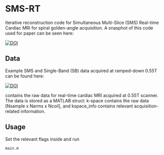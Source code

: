 # SMS-RT

Iterative reconstruction code for Simultaneous Multi-Slice (SMS) Real-time Cardiac MRI for spiral golden-angle acquisition. 
A snasphot of this code used for paper can be seen here: 

[![DOI](https://zenodo.org/badge/DOI/10.5281/zenodo.12727826.svg)](https://doi.org/10.5281/zenodo.12727826)


## Data

Example SMS and Single-Band (SB) data acquired at ramped-down 0.55T can be found here: 

[![DOI](https://zenodo.org/badge/DOI/10.5281/zenodo.12737931.svg)](https://doi.org/10.5281/zenodo.12737931)

contains the raw data for real-time cardiac MRI acquired at 0.55T scanner. The data is stored as a MATLAB struct: k-space contains the raw data [Nsample x Narms x Ncoil], and kspace_info contains relevant acquisition-related information.

## Usage

Set the relevant flags inside and run 

```
main.m
```
